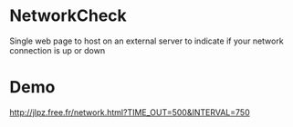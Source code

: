 # NetworkCheck
Single web page to host on an external server to indicate if your network connection is up or down

# Demo
http://jlpz.free.fr/network.html?TIME_OUT=500&INTERVAL=750
